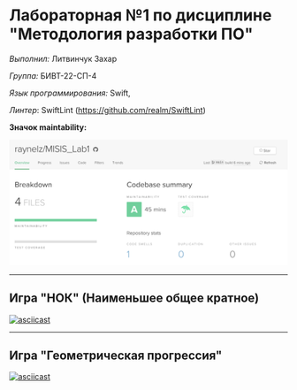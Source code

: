 # Лабораторная №1 по дисциплине "Методология разработки ПО"

*Выполнил:* Литвинчук Захар

*Группа:* БИВТ-22-СП-4

*Язык программирования:* Swift,

*Линтер*: SwiftLint (https://github.com/realm/SwiftLint)

**Значок maintability:**

![Maintability](Maintability.png)

---

## Игра "НОК" (Наименьшее общее кратное)

[![asciicast](https://asciinema.org/a/n4XdNadh0xdKKrBvlStJsKGFr.svg)](https://asciinema.org/a/n4XdNadh0xdKKrBvlStJsKGFr)

---

## Игра "Геометрическая прогрессия"

[![asciicast](https://asciinema.org/a/iMF5T412SZYpOvHi7wBCsBZZn.svg)](https://asciinema.org/a/iMF5T412SZYpOvHi7wBCsBZZn)
